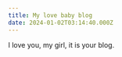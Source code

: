 ```yaml
---
title: My love baby blog
date: 2024-01-02T03:14:40.000Z
---
```

I﻿ love you, my girl, it is your blog.
